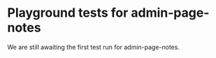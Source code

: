 # Playground tests for admin-page-notes
We are still awaiting the first test run for admin-page-notes.
